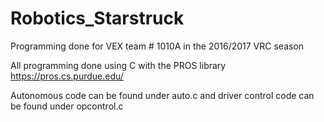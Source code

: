 # Robotics_Starstruck
Programming done for VEX team # 1010A in the 2016/2017 VRC season

All programming done using C with the PROS library https://pros.cs.purdue.edu/

Autonomous code can be found under auto.c and driver control code can be found under opcontrol.c

